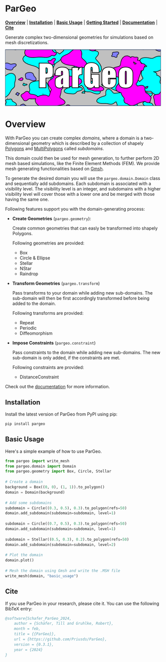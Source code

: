 # ParGeo

[**Overview**](#overview)
| [**Installation**](#installation)
| [**Basic Usage**](#basic-usage)
| [**Getting Started**](https://pargeo.readthedocs.io/en/latest/notebooks/getting-started.html)
| [**Documentation**](https://pargeo.readthedocs.io/en/latest/)
| [**Cite**](#cite)

Generate complex two-dimensional geometries for simulations based on mesh discretizations.

![ParGeo Logo](docs/_static/logo.png)

# Overview

With ParGeo you can create complex _domains_, where a domain is a two-dimensional geometry which is described by a collection of shapely [Polygons](https://shapely.readthedocs.io/en/stable/reference/shapely.Polygon.html#shapely.Polygon) and [MultiPolygons](https://shapely.readthedocs.io/en/stable/reference/shapely.MultiPolygon.html#shapely.MultiPolygon) called _subdomains_.

This domain could then be used for mesh generation, to further perform 2D mesh based simulations, like the Finite Element Methods (FEM). We provide mesh generating functionalities based on [Gmsh](https://gmsh.info).

To generate the desired domain you will use the `pargeo.domain.Domain` class and sequentially add subdomains. Each subdomain is associated with a visibility level. The visibility level is an integer, and subdomains with a higher visibility level will cover those with a lower one and be merged with those having the same one.

Following features support you with the domain-generating process:

- **Create Geometries** (`pargeo.geometry`): 
    
    Create common geometries that can easly be transformed into shapely Polygons.

    Following geometries are provided:

    - Box
    - Circle & Ellipse
    - Stellar
    - NStar
    - Raindrop 

- **Transform Geometries** (`pargeo.transform`)

    Pass transforms to your domain while adding new sub-domains. The sub-domain will then be first accordingly transformed before being added to the domain.

    Following transforms are provided:

    - Repeat
    - Periodic
    - Diffeomorphism

- **Impose Constraints** (`pargeo.constraint`)

    Pass constraints to the domain while adding new sub-domains. The new sub-domain is only added, if the constraints are met.
    
    Following constraints are provided:

    - DistanceConstraint

Check out the [documentation](https://pargeo.readthedocs.io/en/latest/) for more information.

## Installation

Install the latest version of ParGeo from PyPI using pip:

```bash
pip install pargeo
``` 

## Basic Usage

Here's a simple example of how to use ParGeo.

```python
from pargeo import write_mesh
from pargeo.domain import Domain
from pargeo.geometry import Box, Circle, Stellar

# Create a domain
background = Box((0, 0), (1, 1)).to_polygon()
domain = Domain(background)

# Add some subdomains
subdomain = Circle((0.3, 0.5), 0.3).to_polygon(refs=50)
domain.add_subdomain(subdomain=subdomain, level=1)

subdomain = Circle((0.7, 0.5), 0.3).to_polygon(refs=50)
domain.add_subdomain(subdomain=subdomain, level=1)

subdomain = Stellar((0.5, 0.3), 0.2).to_polygon(refs=50)
domain.add_subdomain(subdomain=subdomain, level=2)

# Plot the domain
domain.plot()

# Mesh the domain using Gmsh and write the .MSH file
write_mesh(domain, "basic_usage")
```


## Cite

If you use ParGeo in your research, please cite it. You can use the following BibTeX entry:

```bibtex
@software{Schafer_ParGeo_2024,
    author = {Schäfer, Till and Gruhlke, Robert},
    month = feb,
    title = {{ParGeo}},
    url = {https://github.com/Priusds/ParGeo},
    version = {0.3.1},
    year = {2024}
}
```